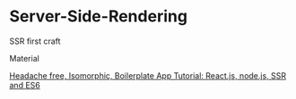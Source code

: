 # Server-Side-Rendering

SSR first craft

Material

[Headache free, Isomorphic, Boilerplate App Tutorial: React.js, node.js, SSR and ES6](https://codeburst.io/headache-free-ssr-react-js-node-js-and-es6-app-boilerplate-tutorial-267f7be0b7b5)